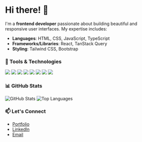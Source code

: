 # Hi there! 👋

I'm a **frontend developer** passionate about building beautiful and responsive user interfaces. My expertise includes:

- **Languages**: HTML, CSS, JavaScript, TypeScript
- **Frameworks/Libraries**: React, TanStack Query
- **Styling**: Tailwind CSS, Bootstrap

### 🔧 Tools & Technologies

<img src="https://img.shields.io/badge/HTML5-E34F26?style=for-the-badge&logo=html5&logoColor=white"> <img src="https://img.shields.io/badge/CSS3-1572B6?style=for-the-badge&logo=css3&logoColor=white"> <img src="https://img.shields.io/badge/javascript%20-%23323330.svg?&style=for-the-badge&logo=javascript&logoColor=%23F7DF1E"> <img src="https://img.shields.io/badge/TypeScript-007ACC?style=for-the-badge&logo=typescript&logoColor=white"> <img src="https://img.shields.io/badge/React-20232A?style=for-the-badge&logo=react&logoColor=61DAFB"> <img src="https://img.shields.io/badge/TanStack_Query-FF4154?style=for-the-badge&logo=react-query&logoColor=white"> <img src="https://img.shields.io/badge/Tailwind_CSS-38B2AC?style=for-the-badge&logo=tailwind-css&logoColor=white"> <img src="https://img.shields.io/badge/Bootstrap-563D7C?style=for-the-badge&logo=bootstrap&logoColor=white">

### 📊 GitHub Stats

![GitHub Stats](https://github-readme-stats.vercel.app/api?username=singgihseptiann&theme=tokyonight&show_icons=true)
![Top Languages](https://github-readme-stats.vercel.app/api/top-langs/?username=singgihseptiann&theme=tokyonight&layout=compact)


### 📫 Let's Connect

- [Portfolio](https://singgihsn.vercel.app/)
- [LinkedIn](https://www.linkedin.com/in/singgihseptian/)
- [Email](mailto:youremail@example.com)
